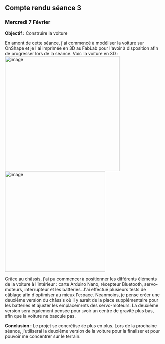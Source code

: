 ## Compte rendu séance 3
### Mercredi 7 Février

**Objectif :** Construire la voiture

En amont de cette séance, j'ai commencé à modéliser la voiture sur OnShape et je l'ai imprimée en 3D au FabLab pour l'avoir à disposition afin de progresser lors de la séance. Voici la voiture en 3D : <img width="368" alt="image" src="https://github.com/cafetero30/ArduinoProject/assets/132355825/428f36f0-bcc6-43f0-8c39-b58120b4ad2f">
<img width="322" alt="image" src="https://github.com/cafetero30/ArduinoProject/assets/132355825/76ce30b7-0db3-490c-a8b3-446c132fb323">

Grâce au châssis, j'ai pu commencer à positionner les différents éléments de la voiture à l'intérieur : carte Arduino Nano, récepteur Bluetooth, servo-moteurs, interrupteur et les batteries. J'ai effectué plusieurs tests de câblage afin d'optimiser au mieux l'espace. Néanmoins, je pense créer une deuxième version du châssis où il y aurait de la place supplémentaire pour les batteries et ajuster les emplacements des servo-moteurs. La deuxième version sera également pensée pour avoir un centre de gravité plus bas, afin que la voiture ne bascule pas.

**Conclusion :** Le projet se concrétise de plus en plus. Lors de la prochaine séance, j'utiliserai la deuxième version de la voiture pour la finaliser et pour pouvoir me concentrer sur le terrain.
